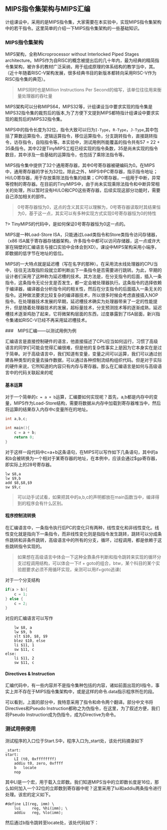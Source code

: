 ## MIPS指令集架构与MIPS汇编

计组课设中，采用的是MIPS指令集，大家需要在本实验中，实现MIPS指令集架构中的若干指令。这里简单的介绍一下MIPS指令集架构的一些基础知识。

### MIPS指令集架构

MIPS架构，全称Microprocessor without Interlocked Piped Stages architecture。MIPS作为自RISC的概念被提出后的几十年内，最为经典的精简指令集架构，被许多的教材广泛采纳，用于组成原理的体系结构的教学当中，其。（近十年随着RISC-V架构发展，很多经典书目的新版本都转向采用RISC-V作为RISC指令集的典范）。
> MIPS同时也是Million Instructions Per Second的缩写，该单位往往用来衡量处理器的吞吐量

MIPS架构可以分称MIPS64，MIPS32等，计组课设当中要求实现的指令集是MIPS32指令集的裁剪后的版本,为了方便下文提到MIPS都特指计组课设中要求实现的裁剪后的MIPS32指令集。

MIPS中的指令长度为32位，指令大致可以归为`I-Type`，`R-Type`，`J-Type`,其中包括了算数运算指令，逻辑运算指令，移位运算指令，分支跳转指令，直接跳转指令，访存指令，自陷指令等。本实验中，测试用例所能覆盖的指令共有57 = 22 + 35条指令。其中22是TinyMIPS工程已经实现的指令条数，35是尚未实现的指令数目，其中涉及一些基础的运算指令，也包括了乘除法指令等。

MIPS指令集中提供了32个通用寄存器，其中0号寄存器被硬编码为0。在MIPS中，通用寄存器的字长为32位。除此之外，MIPS中PC寄存器，指示指令地址；HI/LO寄存器，用于存放乘除法指令集的结果；CP0寄存器，一组用于中断，异常等控制的寄存器。在目前的TinyMIPS中，由于尚未实现乘除法指令和中断异常相关的处理，所以暂时没有HI/LO和CP0这些寄存器，后续实现这部分功能时，需要自己添加相关的部件。

> 0号寄存器恒为0，这点的含义其实可以理解为，0号寄存器读取时其结果恒为0，基于这一点，其实可以有多种实现方式实现0号寄存器恒为0的特性

?> TinyMIPS的代码中，是如何保证0号寄存器恒为0这一点的。

MIPS是一种Load-Store ISA，只能通过Load类指令和Store类指令访问存储器，（x86 ISA属于寄存器存储器架构，许多指令中都可以访问存储器，这一点或许大家在隔壁的汇编语言与接口实验中会体会到XD）。课设中MIPS架构采用小端序，即数据的低字节在地址的低位。

MIPS的一大特点就是延迟槽（写在名字的那种）。在采用流水线处理器的CPU当中，往往无法取指阶段就立即判断出下一条指令是否需要进行跳转。为此，早期的设计者们采用了这种称为延迟槽的技术。其方法是，在分支指令的后面，插入一条指令，这条指令无论分支是否发生，都一定会被处理器执行。这条指令的选择依赖于编译器，编译器会分析指令间的相关性，然后在分支指令的后面插入一条无关的指令。这种做法要求比较复杂的编译器技术，所以很多时候会考虑直接插入NOP指令。在处理器技术发展的早期，延迟槽技术确实为处理器带来了一定的性能提升，但是随着处理器技术的发展，超标量技术，分支预测技术等的逐渐成熟，延迟槽技术逐渐鸡肋了起来，它将微架构层面的东西，过度暴露到了ISA层面，新兴指令集诸如RISC-V已经不再采用延迟槽技术。

###　MIPS汇编——以测试用例为例

汇编语言是直接控制硬件的语言，他直接描述了CPU应当如何运行，习惯了高级语言的同学们可能会觉得汇编很难，但是他的复杂性事实上是因为它本身实在是过于简单。对于高级语言中，我们知道有变量，变量之间可以运算，我们可以通过创建各种类型的变量去操作数据，可以通过各种控制流结构组织代码。但是对于实际的硬件来说，它所知道的内容只有内存与寄存器。那么在汇编语言是如何与高级语言中的代码关联起来的呢


#### 基本运算

对于一个简单的`c = a + b`运算，汇编要如何实现呢？首先，a,b都是内存中的变量，MIPS作为Load-Store结构，需要将数据从内存中加载到寄存器堆当中，然后将运算的结果存入内存中c变量所在的地址。

```cpp
int a,b,c;

int main(){
	c = a + b;
	return 0;
}
```
对于这样一段代码中c=a+b这条语句，在MIPS可以写作如下几条语句，其中的a和b会被转换为一个相对于某寄存器的地址，在本例中，应该会通过$gp寄存器，即实际上的28号寄存器。
```assmebly
lw $8,a
lw $9,b
add $8,$8,$9
sw $9,c
```


> 可以动手试试看，如果把其中的a,b,c的声明都放在main函数当中，编译得到的程序会有什么区别。

#### 程序控制流转换

在汇编语言中，一条指令执行后PC的变化只有两种，线性变化和非线性变化。线性变化就是指向下一条指令，而非线性变化则是指指令发生跳转，跳转可以分成条件跳转和非条件跳转，高级语言中的所有的分支，循环，过程调用，都是依赖于这些跳转指令实现的。

> 如果想在高级语言中体会一下这种全靠条件判断和指令跳转来实现的循环分支过程调用结构，可以体会一下if + goto的组合，btw，某个科目的某个实验题要求必须不用循环实现，亲测可以用if+goto逃课(

对于一个分支结构

```c
if(a > b){
	c = 1;
} else {
	c = 2;
}
```

对应的汇编语言可以写作

```assembly
	lw $8, a
	lw $9, b
	slt $10, $8, $9
	blez $10, else
	li $11, 1
	sw $11, c
else:
	li $11, 2
	sw $11, c
```



####  Directives & Instruction

汇编代码中，有一些内容并不是指令集种包括的内容，诸如前面出现的li指令，事实上并不存在于MIPS指令集架构中，或是这样的命令.data指示程序所在的段。

可以看到，上面的部分中，我特意采用了指令和命令两个翻译。部分中文书将Directives和Pseudo Instruction都称之为伪指令，在这里，为了叙述方便，我们将Pseudo Instruction成为伪指令，成为Directive为命令。

### 测试用例使用

测试程序的入口位于Start.S中，程序入口为_start处，该处代码摘录如下

```assembly
_start:
start:
    LI (t0, 0xffffffff)
    addiu t0, zero, 0xffff
	b	locate
	nop
```

其中LI是一个宏，用于载入立即数。我们知道MIPS当中的立即数长度是16位，那么如何加入一个32位的立即数到寄存器中呢？这里采用了lui和addiu两条指令进行处理。该宏的定义如下。

```assembly
#define LI(reg, imm) \
    lui     reg, %hi(imm); \
    addiu   reg, %lo(imm);
```

然后通过b指令跳转至locate处，该处代码如下：

```
```

